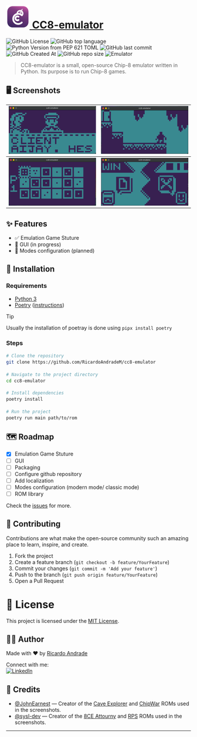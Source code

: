 # [![icon-CC8](docs/imgs/icon_64x64.png) CC8-emulator](https://github.com/RicardoAndradeM/cc8-emulator)

![GitHub License](https://img.shields.io/github/license/RicardoAndradeM/cc8-emulator)
![GitHub top language](https://img.shields.io/github/languages/top/RicardoAndradeM/cc8-emulator?logo=python)
![Python Version from PEP 621 TOML](https://img.shields.io/python/required-version-toml?tomlFilePath=https%3A%2F%2Fraw.githubusercontent.com%2FRicardoAndradeM%2Fcc8-emulator%2Frefs%2Fheads%2Fmaster%2Fpyproject.toml&logo=python)
![GitHub last commit](https://img.shields.io/github/last-commit/RicardoAndradeM/cc8-emulator?logo=github)
![GitHub Created At](https://img.shields.io/github/created-at/RicardoAndradeM/cc8-emulator?logo=github)
![GitHub repo size](https://img.shields.io/github/repo-size/RicardoAndradeM/cc8-emulator?logo=github)
![Emulator](https://img.shields.io/badge/type-emulator-brightgreen)
<!--![GitHub language count](https://img.shields.io/github/languages/count/RicardoAndradeM/cc8-emulator)
-->

> CC8-emulator is a small, open-source Chip-8 emulator written in Python. Its purpose is to run Chip-8 games.

## 🖥️ Screenshots

<table>
    <tr>
        <th>
            <img src="/docs/imgs/8ceattourny_d1.png" alt="8ceattourny_d1" width="350">
        </th>
        <th>
            <img src="/docs/imgs/caveexplorer.png" alt="caveexplorer" width="350">
        </th>
    </tr>
    <tr>
        <th>
            <img src="/docs/imgs/chipwar.png" alt="chipwar" width="350">
        </th>
        <th>
            <img src="/docs/imgs/RPS.png" alt="RPS" width="350">
        </th>
    </tr>
</table>

## ✨ Features

- ✅ Emulation Game Stuture
- 🚧 GUI (in progress)
- 📝 Modes configuration (planned)

## 🚀 Installation

### Requirements

- [Python 3](https://www.python.org/downloads/)
- [Poetry](https://python-poetry.org) ([instructions](https://python-poetry.org/docs/))

> [!TIP]
> Usually the installation of poetray is done using `pipx install poetry`

### Steps

```bash
# Clone the repository
git clone https://github.com/RicardoAndradeM/cc8-emulator

# Navigate to the project directory
cd cc8-emulator

# Install dependencies
poetry install

# Run the project
poetry run main path/to/rom
```

## 🗺️ Roadmap

- [X] Emulation Game Stuture
- [ ] GUI
- [ ] Packaging
- [ ] Configure github repository
- [ ] Add localization
- [ ] Modes configuration (modern mode/ classic mode)
- [ ] ROM library

Check the [issues](https://github.com/RicardoAndradeM/cc8-emulator/issues) for more.

## 🤝 Contributing

Contributions are what make the open-source community such an amazing place to learn, inspire, and create.

1. Fork the project
2. Create a feature branch (`git checkout -b feature/YourFeature`)
3. Commit your changes (`git commit -m 'Add your feature'`)
4. Push to the branch (`git push origin feature/YourFeature`)
5. Open a Pull Request
<!-- TODO: Add this: Read the CONTRIBUTING.md for more details. -->

# 📝 License

This project is licensed under the [MIT License](https://github.com/RicardoAndradeM/cc8-emulator/blob/master/LICENSE).

## 👨‍💻 Author

Made with ❤️ by [Ricardo Andrade](https://github.com/RicardoAndradeM)
<!-- ![GitHub Sponsors](https://img.shields.io/github/sponsors/RicardoAndradeM)
 -->  

Connect with me:  
[![LinkedIn](https://img.shields.io/badge/LinkedIn-ricardoandradem-blue?logo=linkedin)](https://www.linkedin.com/in/ricardoandradem/)

## 📜 Credits

- [@JohnEarnest](github.com/JohnEarnest) — Creator of the [Cave Explorer](https://johnearnest.github.io/chip8Archive/play.html?p=caveexplorer) and [ChipWar](https://johnearnest.github.io/chip8Archive/play.html?p=chipwar) ROMs used in the screenshots.
- [@sysl-dev](github.com/sysl-dev) — Creator of the [8CE Attourny](https://johnearnest.github.io/chip8Archive/play.html?p=8ceattourny_d1) and [RPS](https://johnearnest.github.io/chip8Archive/play.html?p=RPS) ROMs used in the screenshots.

---
